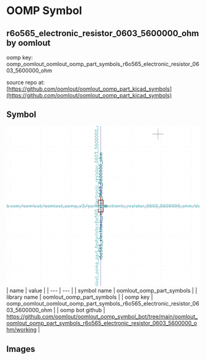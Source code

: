 # OOMP Symbol  
## r6o565_electronic_resistor_0603_5600000_ohm  by oomlout  
  
oomp key: oomp_oomlout_oomlout_oomp_part_symbols_r6o565_electronic_resistor_0603_5600000_ohm  
  
source repo at: [https://github.com/oomlout/oomlout_oomp_part_kicad_symbols](https://github.com/oomlout/oomlout_oomp_part_kicad_symbols)  
## Symbol  
  
[![working.png](working_600.png)](working.png)  
| name | value | 
| --- | --- | 
| symbol name | oomlout_oomp_part_symbols | 
| library name | oomlout_oomp_part_symbols | 
| oomp key | oomp_oomlout_oomlout_oomp_part_symbols_r6o565_electronic_resistor_0603_5600000_ohm | 
| oomp bot github | https://github.com/oomlout/oomlout_oomp_symbol_bot/tree/main/oomlout_oomlout_oomp_part_symbols_r6o565_electronic_resistor_0603_5600000_ohm/working | 
## Images  
